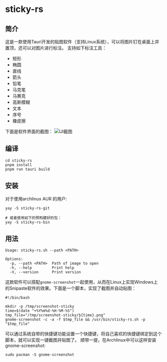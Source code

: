# sticky-rs

## 简介
这是一款使用Tauri开发的贴图软件（支持Linux系统），可以将图片钉在桌面上并置顶，还可以对图片进行标注。
支持如下标注工具：
- 矩形
- 椭圆
- 直线
- 箭头
- 铅笔
- 马克笔
- 马赛克
- 高斯模糊
- 文本
- 序号
- 橡皮擦

下面是软件界面的截图：
![UI截图](https://raw.gitmirror.com/FengZhongShaoNian/sticky-rs/master/screenshot/ui.png)

## 编译

```shell
cd sticky-rs
pnpm install
pnpm run tauri build
```

## 安装

对于使用archlinux AUR 的用户:
```shell
yay -S sticky-rs-git

# 或者使用如下的预构建好的包：
yay -S sticky-rs-bin
```

## 用法

```shell
Usage: sticky-rs.sh --path <PATH>

Options:
  -p, --path <PATH>  Path of image to open
  -h, --help         Print help
  -V, --version      Print version
```
这款软件可以搭配`gnome-screenshot`一起使用，从而在Linux上实现Windows上的Snipaste软件的效果。下面是一个脚本，实现了截图并自动贴图：

```shell
#!/bin/bash

mkdir -p /tmp/screenshot-sticky
time=$(date "+%Y%m%d-%H-%M-%S")
tmp_file="/tmp/screenshot-sticky/${time}.png"
gnome-screenshot -c -a -f $tmp_file && /usr/bin/sticky-rs.sh -p "$tmp_file"
```

可以通过系统自带的快捷键功能设置一个快捷键，将自己喜欢的快捷键绑定到这个脚本，就可以实现一键截图并贴图了。
顺带一提，在Archlinux中可以这样安装gnome-screenshot:
```shell
sudo pacman -S gnome-screenshot
```
